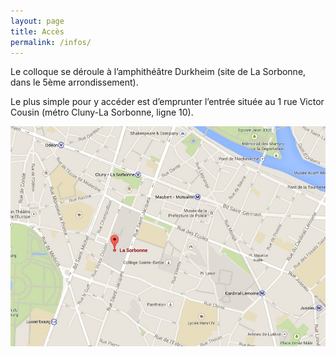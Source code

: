 ```yaml
---
layout: page
title: Accès
permalink: /infos/
---
```


Le colloque se déroule à l’amphithéâtre Durkheim (site de La Sorbonne, dans le 5ème arrondissement). 

Le plus simple pour y accéder est d’emprunter l’entrée située au 1 rue Victor Cousin (métro Cluny-La Sorbonne, ligne 10).

![](/images/Plan.jpg)